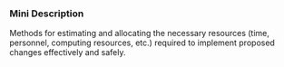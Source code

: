 ### Mini Description

Methods for estimating and allocating the necessary resources (time, personnel, computing resources, etc.) required to implement proposed changes effectively and safely.
